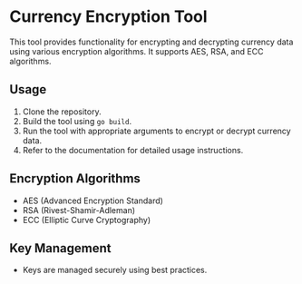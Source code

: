 # Currency Encryption Tool

This tool provides functionality for encrypting and decrypting currency data using various encryption algorithms. It supports AES, RSA, and ECC algorithms.

## Usage

1. Clone the repository.
2. Build the tool using `go build`.
3. Run the tool with appropriate arguments to encrypt or decrypt currency data.
4. Refer to the documentation for detailed usage instructions.

## Encryption Algorithms

- AES (Advanced Encryption Standard)
- RSA (Rivest-Shamir-Adleman)
- ECC (Elliptic Curve Cryptography)

## Key Management

- Keys are managed securely using best practices.
